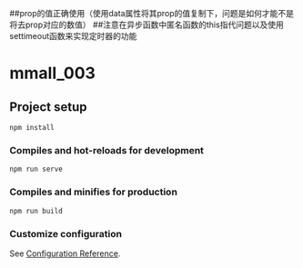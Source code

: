 ##prop的值正确使用（使用data属性将其prop的值复制下，问题是如何才能不是将去prop对应的数值）
##注意在异步函数中匿名函数的this指代问题以及使用settimeout函数来实现定时器的功能
# mmall_003

## Project setup
```
npm install
```

### Compiles and hot-reloads for development
```
npm run serve
```

### Compiles and minifies for production
```
npm run build
```

### Customize configuration
See [Configuration Reference](https://cli.vuejs.org/config/).
